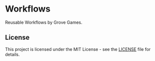 # Workflows

Reusable Workflows by Grove Games.

## License

This project is licensed under the MIT License - see the [LICENSE](LICENSE) file for details.
